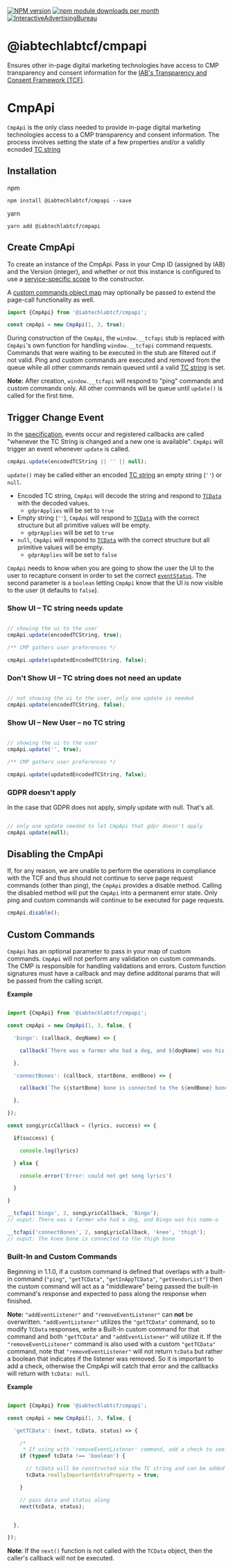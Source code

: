[![NPM version](https://img.shields.io/npm/v/@iabtechlabtcf/cmpapi.svg?style=flat-square)](https://www.npmjs.com/package/@iabtechlabtcf/cmpapi)
[![npm module downloads per month](http://img.shields.io/npm/dm/@iabtechlabtcf/cmpapi.svg?style=flat)](https://www.npmjs.org/package/@iabtechlabtcf/cmpapi)
[![InteractiveAdvertisingBureau](https://circleci.com/gh/InteractiveAdvertisingBureau/iabtechlabtcf-es.svg?style=shield)](https://circleci.com/gh/InteractiveAdvertisingBureau/iabtechlabtcf-es)


# @iabtechlabtcf/cmpapi

Ensures other in-page digital marketing technologies have access to CMP transparency and consent information for the [IAB's Transparency and Consent Framework (TCF)](https://github.com/InteractiveAdvertisingBureau/GDPR-Transparency-and-Consent-Framework).

# CmpApi

`CmpApi` is the only class needed to provide in-page digital marketing technologies access to a CMP transparency and consent information.
The process involves setting the state of a few properties and/or a validly ecnoded [TC string](https://github.com/InteractiveAdvertisingBureau/GDPR-Transparency-and-Consent-Framework/blob/master/TCFv2/IAB%20Tech%20Lab%20-%20Consent%20string%20and%20vendor%20list%20formats%20v2.md#about-the-transparency--consent-string-tc-string)

## Installation

npm
```
npm install @iabtechlabtcf/cmpapi --save
```

yarn
```
yarn add @iabtechlabtcf/cmpapi
```



## Create CmpApi

To create an instance of the CmpApi. Pass in your Cmp ID (assigned by IAB) and the Version (integer), and whether or not this instance is configured to use a [service-specific scope](https://github.com/InteractiveAdvertisingBureau/GDPR-Transparency-and-Consent-Framework/blob/master/TCFv2/IAB%20Tech%20Lab%20-%20Consent%20string%20and%20vendor%20list%20formats%20v2.md#what-are-the-different-scopes-for-a-tc-string) to the constructor.

A [custom commands object map](#custom-commands) may optionally be passed to extend the page-call functionality as well.

````javascript
import {CmpApi} from '@iabtechlabtcf/cmpapi';

const cmpApi = new CmpApi(1, 3, true);
````

During construction of the `CmpApi`, the `window.__tcfapi` stub is replaced
with `CmpApi`'s own function for handling `window.__tcfapi` command requests.
Commands that were waiting to be executed in the stub are filtered out if not
valid. Ping and custom commands are executed and removed from the queue while
all other commands remain queued until a valid [TC
string](https://github.com/InteractiveAdvertisingBureau/GDPR-Transparency-and-Consent-Framework/blob/master/TCFv2/IAB%20Tech%20Lab%20-%20Consent%20string%20and%20vendor%20list%20formats%20v2.md#about-the-transparency--consent-string-tc-string)
is set.

**Note:** After creation, `window.__tcfapi` will respond to "ping" commands and custom commands only. All other commands
will be queue until `update()` is called for the first time.

## Trigger Change Event

In the [specification](https://github.com/InteractiveAdvertisingBureau/GDPR-Transparency-and-Consent-Framework/blob/master/TCFv2/IAB%20Tech%20Lab%20-%20CMP%20API%20v2.md#addeventlistener), events occur and registered callbacks are called "whenever the TC String is changed and a new one is available".  `CmpApi` will trigger an event whenever `update` is called.
````javascript
cmpApi.update(encodedTCString || '' || null);
````

`update()` may be called either an encoded [TC
string](https://github.com/InteractiveAdvertisingBureau/GDPR-Transparency-and-Consent-Framework/blob/master/TCFv2/IAB%20Tech%20Lab%20-%20Consent%20string%20and%20vendor%20list%20formats%20v2.md#creating-a-tc-string)
an empty string (`''`) or `null`.

* Encoded TC string, `CmpApi` will decode the string and respond to [`TCData`](https://github.com/InteractiveAdvertisingBureau/GDPR-Transparency-and-Consent-Framework/blob/master/TCFv2/IAB%20Tech%20Lab%20-%20CMP%20API%20v2.md#tcdata) with the decoded values.
  * `gdprApplies` will be set to `true`
* Empty string (`''`), `CmpApi` will respond to [`TCData`](https://github.com/InteractiveAdvertisingBureau/GDPR-Transparency-and-Consent-Framework/blob/master/TCFv2/IAB%20Tech%20Lab%20-%20CMP%20API%20v2.md#tcdata) with the correct structure but all primitive values will be empty.
  * `gdprApplies` will be set to `true`
* `null`, `CmpApi` will respond to [`TCData`](https://github.com/InteractiveAdvertisingBureau/GDPR-Transparency-and-Consent-Framework/blob/master/TCFv2/IAB%20Tech%20Lab%20-%20CMP%20API%20v2.md#tcdata) with the correct structure but all primitive values will be empty.
  * `gdprApplies` will be set to `false`

`CmpApi` needs to know when you are going to show the user the UI to the user
to recapture consent in order to set the correct
[`eventStatus`](https://github.com/InteractiveAdvertisingBureau/GDPR-Transparency-and-Consent-Framework/blob/master/TCFv2/IAB%20Tech%20Lab%20-%20CMP%20API%20v2.md#addeventlistener).
The second parameter is a `boolean` letting `CmpApi` know that the UI is now
visible to the user (it defaults to `false`).

### Show UI – TC string needs update

````javascript

// showing the ui to the user
cmpApi.update(encodedTCString, true);

/** CMP gathers user preferences */

cmpApi.update(updatedEncodedTCString, false);

````

### Don't Show UI – TC string does not need an update

````javascript

// not showing the ui to the user, only one update is needed
cmpApi.update(encodedTCString, false);

````

### Show UI – New User – no TC string

````javascript

// showing the ui to the user
cmpApi.update('', true);

/** CMP gathers user preferences */

cmpApi.update(updatedEncodedTCString, false);

````

### GDPR doesn't apply
In the case that GDPR does not apply, simply update with null. That's all.

````javascript

// only one update needed to let CmpApi that gdpr doesn't apply
cmpApi.update(null);

````

## Disabling the CmpApi
If, for any reason, we are unable to perform the operations in compliance with
the TCF and thus should not continue to serve page request commands (other than ping),
the `CmpApi` provides a disable method. Calling the disabled method will put the `CmpApi`
into a permanent error state. Only ping and custom commands will continue to be executed
for page requests.

````javascript
cmpApi.disable();
````

## Custom Commands
`CmpApi` has an optional parameter to pass in your map of custom commands.
`CmpApi` will not perform any validation on custom commands. The CMP is
responsible for handling validations and errors. Custom function signatures
must have a callback and may define additonal params that will be passed from
the calling script.

**Example**
````javascript

import {CmpApi} from '@iabtechlabtcf/cmpapi';

const cmpApi = new CmpApi(1, 3, false, {

  'bingo': (callback, dogName) => {

    callback(`There was a farmer who had a dog, and ${dogName} was his name-o`);

  },

  'connectBones': (callback, startBone, endBone) => {

    callback(`The ${startBone} bone is connected to the ${endBone} bone.`);

  },

});

const songLyricCallback = (lyrics, success) => {

  if(success) {

    console.log(lyrics)

  } else {

    console.error('Error: could not get song lyrics')

  }

}

__tcfapi('bingo', 2, songLyricCallback, 'Bingo');
// ouput: There was a farmer who had a dog, and Bingo was his name-o

__tcfapi('connectBones', 2, songLyricCallback, 'knee', 'thigh');
// ouput: The knee bone is connected to the thigh bone

````
### Built-In and Custom Commands
Beginning in 1.1.0, if a custom command is defined that overlaps with a built-in command (`"ping"`, `"getTCData"`, `"getInAppTCData"`, `"getVendorList"`) then the custom command will act as a "middleware" being passed the built-in command's response and expected to pass along the response when finished.

**Note:** `"addEventListener"` and `"removeEventListener"` can __not__ be overwritten.  `"addEventListener"` utilizes the `"getTCData"` command, so to modify `TCData` responses, write a Built-In custom command for that command and both `"getTCData"` and `"addEventListener"` will utilize it.  If the `"removeEventListener"` command is also used with a custom `"getTCData"` command, note that `"removeEventListener"` will not return `tcData` but rather a boolean that indicates if the listener was removed.  So it is important to add a check, otherwise the CmpApi will catch that error and the callbacks will return with `tcData: null`.

**Example**
````javascript

import {CmpApi} from '@iabtechlabtcf/cmpapi';

const cmpApi = new CmpApi(1, 3, false, {

  'getTCData': (next, tcData, status) => {

    /*
     * If using with 'removeEventListener' command, add a check to see if tcData is not a boolean. */
    if (typeof tcData !== 'boolean') {

      // tcData will be constructed via the TC string and can be added to here
      tcData.reallyImportantExtraProperty = true;

    }

    // pass data and status along
    next(tcData, status);


  },

});


````
**Note**: If the `next()` function is not called with the `TCData` object, then the caller's callback will not be executed.
